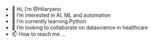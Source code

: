 - 👋 Hi, I’m @Hilaryano
- 👀 I’m interested in AI, ML and automation
- 🌱 I’m currently learning Python
- 💞️ I’m looking to collaborate on datascience in healthcare
- 📫 How to reach me ...

<!---
Hilaryano/Hilaryano is a ✨ special ✨ repository because its `README.md` (this file) appears on your GitHub profile.
You can click the Preview link to take a look at your changes.
--->
